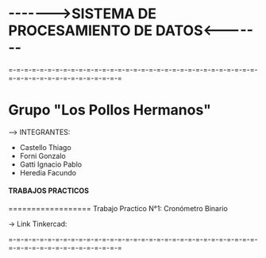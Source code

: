 # ------->SISTEMA DE PROCESAMIENTO DE DATOS<-------
=-=-=-=-=-=-=-=-=-=-=-=-=-=-=-=-=-=-=-=-=-=-=-=-=-=-=-=-=-=-=-=-=-=-=-=-=-=-=-=-=-=-=-=-=-=-=

Grupo "Los Pollos Hermanos"
=

--> INTEGRANTES:
- Castello Thiago
- Forni Gonzalo
- Gatti Ignacio Pablo
- Heredia Facundo


#### TRABAJOS PRACTICOS
==================
Trabajo Practico N°1: Cronómetro Binario

-> Link Tinkercad: 

=-=-=-=-=-=-=-=-=-=-=-=-=-=-=-=-=-=-=-=-=-=-=-=-=-=-=-=-=-=-=-=-=-=-=-=-=-=-=-=-=-=-=-=-=-=-=
